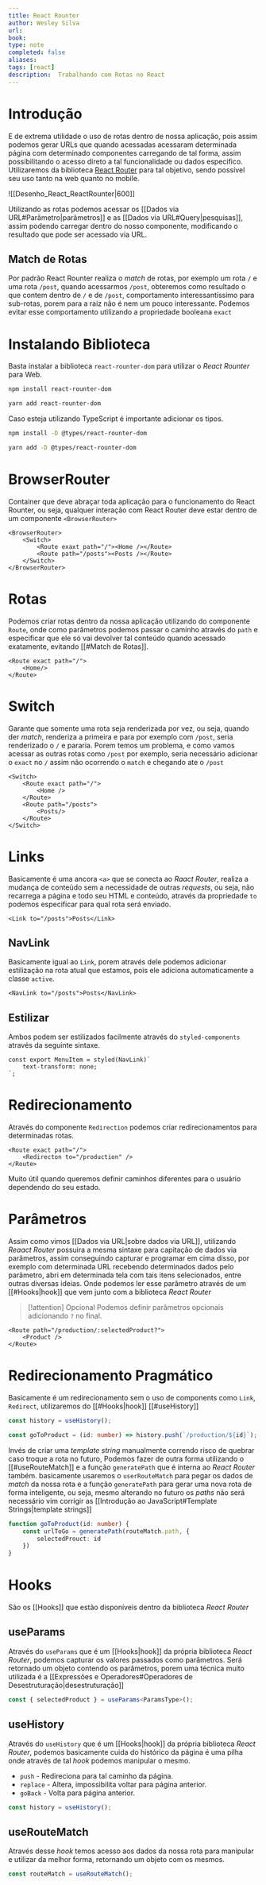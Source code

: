 ```yaml
---
title: React Rounter
author: Wesley Silva
url:
book:
type: note
completed: false
aliases:
tags: [react]
description:  Trabalhando com Rotas no React
---
```

# Introdução
E de extrema utilidade o uso de rotas dentro de nossa aplicação, pois assim podemos gerar URLs que quando acessadas acessaram determinada página com determinado componentes carregando de tal forma, assim possibilitando o acesso direto a tal funcionalidade ou dados especifico.
Utilizaremos da biblioteca [React Router](https://reactrouter.com/en/main) para tal objetivo, sendo possível seu uso tanto na web quanto no mobile.

![[Desenho_React_ReactRounter|600]]

Utilizando as rotas podemos acessar os [[Dados via URL#Parâmetro|parâmetros]] e as [[Dados via URL#Query|pesquisas]], assim podendo carregar dentro do nosso componente, modificando o resultado que pode ser acessado via URL.

## Match de Rotas
Por padrão React Rounter realiza o _match_ de rotas, por exemplo um rota `/` e uma rota `/post`, quando acessarmos `/post`, obteremos como resultado o que contem dentro de `/` e de `/post`, comportamento interessantíssimo para sub-rotas, porem para a raiz não é nem um pouco interessante.
Podemos evitar esse comportamento utilizando a propriedade booleana `exact`

# Instalando Biblioteca
Basta instalar a biblioteca `react-rounter-dom` para utilizar o _React Rounter_ para Web.

```bash
npm install react-rounter-dom

yarn add react-rounter-dom
```

Caso esteja utilizando TypeScript é importante adicionar os tipos.

```bash
npm install -D @types/react-rounter-dom

yarn add -D @types/react-rounter-dom
```

# BrowserRouter
Container que deve abraçar toda aplicação para o funcionamento do React Rounter, ou seja, qualquer interação com React Router deve estar dentro de um componente `<BrowserRouter>`

```tsx
<BrowserRouter>
	<Switch>
		<Route exaxt path="/"><Home /></Route>
		<Route path="/posts"><Posts /></Route>
	</Switch>
</BrowserRouter>
```


# Rotas
Podemos criar rotas dentro da nossa aplicação utilizando do componente `Route`, onde como parâmetros podemos passar o caminho através do `path` e especificar que ele só vai devolver tal conteúdo quando acessado exatamente, evitando [[#Match de Rotas]].

```tsx
<Route exact path="/">
	<Home/>
</Route>
```

# Switch
Garante que somente uma rota seja renderizada por vez, ou seja, quando der _match_, renderiza a primeira e para por exemplo com `/post`, seria renderizado o `/` e pararia.
Porem temos um problema, e como vamos acessar as outras rotas como `/post` por exemplo,  seria necessário adicionar o `exact` no `/` assim não ocorrendo o `match` e chegando ate o `/post`

```tsx
<Switch>
	<Route exact path="/">
		<Home />
	</Route>
	<Route path="/posts">
		<Posts/>
	</Route>
</Switch>
```

# Links
Basicamente é uma ancora `<a>` que se conecta ao _Raact Router_, realiza a mudança de conteúdo sem a necessidade de outras _requests_, ou seja, não recarrega a página e todo seu HTML e conteúdo, através da propriedade `to` podemos especificar para qual rota será enviado.

```tsx
<Link to="/posts">Posts</Link>
```

## NavLink 
Basicamente igual ao `Link`, porem através dele podemos adicionar estilização na rota atual que estamos, pois ele adiciona automaticamente a classe `active`.

```tsx
<NavLink to="/posts">Posts</NavLink>
```

## Estilizar
Ambos podem ser estilizados facilmente através do `styled-components` através da seguinte sintaxe.

```tsx
const export MenuItem = styled(NavLink)`
	text-transform: none;
`;
```

# Redirecionamento
Através do componente `Redirection` podemos criar redirecionamentos para determinadas rotas.

```tsx
<Route exact path="/">
	<Redirecton to="/production" />
</Route>
```

Muito útil quando queremos definir caminhos diferentes para o usuário dependendo do seu estado.

# Parâmetros
Assim como vimos [[Dados via URL|sobre dados via URL]], utilizando _Reaact Router_ possuira a mesma sintaxe para capitação de dados via parâmetros, assim conseguindo capturar e programar em cima disso, por exemplo com determinada URL recebendo determinados dados pelo parâmetro, abri em determinada tela com tais itens selecionados, entre outras diversas ideias.
Onde podemos ler esse parâmetro através de um [[#Hooks|hook]] que vem junto com a biblioteca _React Router_

>[!attention] Opcional
>Podemos definir parâmetros opcionais adicionando `?` no final.

```tsx
<Route path="/production/:selectedProduct?">
	<Product />
</Route>
```

# Redirecionamento Pragmático
Basicamente é um redirecionamento sem o uso de components como `Link`, `Redirect`, utilizaremos do [[#Hooks|hook]] [[#useHistory]]

```ts
const history = useHistory();

const goToProduct = (id: number) => history.push(`/production/${id}`);
```

Invés de criar uma _template string_ manualmente correndo risco de quebrar caso troque a rota no futuro, Podemos fazer de outra forma utilizando o [[#useRouteMatch]] e a função `generatePath` que é interna ao _React Router_ também. basicamente usaremos o `userRouteMatch` para pegar os dados de _match_ da nossa rota e a função `generatePath` para gerar uma nova rota de forma inteligente, ou seja, mesmo alterando no futuro os _paths_ não será necessário vim corrigir as [[Introdução ao JavaScript#Template Strings|template strings]]

```ts
function goToProduct(id: number) {
	const urlToGo = generatePath(routeMatch.path, {
		selectedProuct: id
	})
}
```

# Hooks 
São os [[Hooks]] que estão disponíveis dentro da biblioteca _React Router_

## useParams
Através do `useParams` que é um [[Hooks|hook]] da própria biblioteca _React Router_, podemos capturar os valores passados como parâmetros.
Será retornado um objeto contendo os parâmetros, porem uma técnica muito utilizada é a [[Expressões e Operadores#Operadores de Desestruturação|desestruturação]]

```ts
const { selectedProduct } = useParams<ParamsType>();
```

## useHistory
Através do `useHistory` que é um [[Hooks|hook]] da própria biblioteca _React Router_, podemos basicamente cuida do histórico da página é uma pilha onde através de tal _hook_ podemos manipular o mesmo.
- `push` - Redireciona para tal caminho da página.
- `replace` - Altera, impossibilita voltar para página anterior.
- `goBack` - Volta para página anterior.

```ts
const history = useHistory();
```

## useRouteMatch
Através desse _hook_ temos acesso aos dados da nossa rota para manipular e utilizar da melhor forma, retornando um objeto com os mesmos.

```ts
const routeMatch = useRouteMatch();
```